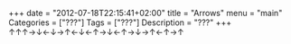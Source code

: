 +++
date = "2012-07-18T22:15:41+02:00"
title = "Arrows"
menu = "main"
Categories = ["???"]
Tags = ["???"]
Description = "???"
+++
↑↑↑→↓←↓→↑←↓←↑→↓←↑→↓→↑←↑→↑
